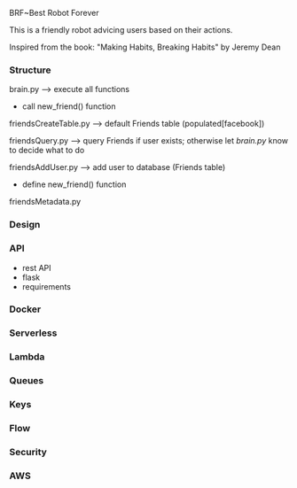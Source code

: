 BRF~Best Robot Forever 


This is a friendly robot  advicing users based on their actions.

Inspired from the book: "Making Habits, Breaking Habits" by Jeremy Dean 

### Structure

brain.py --> execute all functions

- call new_friend() function

friendsCreateTable.py --> default Friends table (populated[facebook])

friendsQuery.py --> query Friends if user exists; otherwise let _brain.py_ know 
to decide what to do

friendsAddUser.py --> add user to database (Friends table)

- define new_friend() function

friendsMetadata.py

### Design

### API

- rest API
- flask
- requirements

### Docker

### Serverless

### Lambda

### Queues

### Keys

### Flow

### Security

### AWS